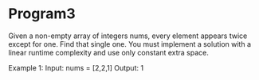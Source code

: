 # Program3
Given a non-empty array of integers nums, every element appears twice except for one. Find that single one.
You must implement a solution with a linear runtime complexity and use only constant extra space.
 
Example 1:
Input: nums = [2,2,1]
Output: 1
